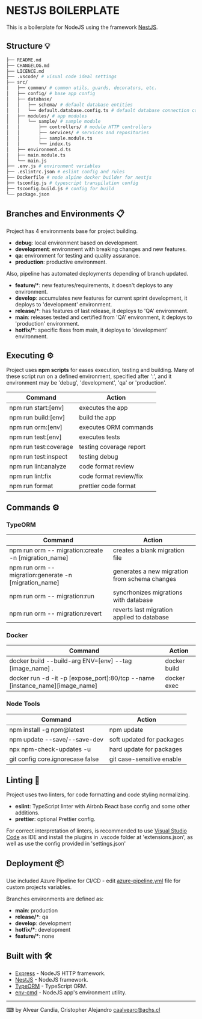 # NESTJS BOILERPLATE

This is a boilerplate for NodeJS using the framework [NestJS](https://nestjs.com/).

## Structure 💡

```bash
├── README.md
├── CHANGELOG.md
├── LICENCE.md
├── .vscode/ # visual code ideal settings
├── src/
│   ├── common/ # common utils, guards, decorators, etc.
│   ├── config/ # base app config
│   ├── database/
│   │   ├── schema/ # default database entities
│   │   └── default.database.config.ts # default database connection config
│   ├── modules/ # app modules
│   │   └── sample/ # sample module
│   │       ├── controllers/ # module HTTP controllers
│   │       ├── services/ # services and repositories
│   │       ├── sample.module.ts
│   │       └── index.ts
│   ├── environment.d.ts
│   ├── main.module.ts
│   └── main.js
├── .env.js # environment variables
├── .eslintrc.json # eslint config and rules
├── Dockerfile # node alpine docker builder for nestjs
├── tsconfig.js # typescript transpilation config
├── tsconfig.build.js # config for build
└── package.json
```

## Branches and Environments 📋

Project has 4 environments base for project building.

-   **debug**: local environment based on development.
-   **development**: environment with breaking changes and new features.
-   **qa**: environment for testing and quality assurance.
-   **production**: productive environment.

Also, pipeline has automated deployments depending of branch updated.

-   **feature/\***: new features/requirements, it doesn't deploys to any environment.
-   **develop**: accumulates new features for current sprint development, it deploys to 'development' environment.
-   **release/\***: has features of last release, it deploys to 'QA' environment.
-   **main**: releases tested and certified from 'QA' environment, it deploys to 'production' environment.
-   **hotfix/\***: specific fixes from main, it deploys to 'development' environment.

## Executing ⚙️

Project uses **npm scripts** for eases execution, testing and building.
Many of these script run on a defined environment, specified after ':', and
it environment may be 'debug', 'development', 'qa' or 'production'.

| Command               | Action                  |
| --------------------- | ----------------------- |
| npm run start:[env]   | executes the app        |
| npm run build:[env]   | build the app           |
| npm run orm:[env]     | executes ORM commands   |
| npm run test:[env]    | executes tests          |
| npm run test:coverage | testing coverage report |
| npm run test:inspect  | testing debug           |
| npm run lint:analyze  | code format review      |
| npm run lint:fix      | code format review/fix  |
| npm run format        | prettier code format    |

## Commands ⚙️

### TypeORM

| Command                                               | Action                                        |
| ----------------------------------------------------- | --------------------------------------------- |
| npm run orm -- migration:create -n [migration_name]   | creates a blank migration file                |
| npm run orm -- migration:generate -n [migration_name] | generates a new migration from schema changes |
| npm run orm -- migration:run                          | syncrhonizes migrations with database         |
| npm run orm -- migration:revert                       | reverts last migration applied to database    |

### Docker

| Command                                                                      | Action       |
| ---------------------------------------------------------------------------- | ------------ |
| docker build --build-arg ENV=[env] --tag [image_name] .                      | docker build |
| docker run -d -it -p [expose_port]:80/tcp --name [instance_name][image_name] | docker exec  |

### Node Tools

| Command                          | Action                    |
| -------------------------------- | ------------------------- |
| npm install -g npm@latest        | npm update                |
| npm update --save/--save-dev     | soft updated for packages |
| npx npm-check-updates -u         | hard update for packages  |
| git config core.ignorecase false | git case-sensitive enable |

## Linting 🧿

Project uses two linters, for code formatting and code styling normalizing.

-   **eslint**: TypeScript linter with Airbnb React base config and some other additions.
-   **prettier**: optional Prettier config.

For correct interpretation of linters, is recommended to use [Visual Studio Code](https://code.visualstudio.com/) as IDE and install the plugins in .vscode folder at 'extensions.json', as well as use the config provided in 'settings.json'

## Deployment 📦

Use included Azure Pipeline for CI/CD - edit [azure-pipeline.yml](azure-pipeline.yml) file for custom projects variables.

Branches environments are defined as:

-   **main**: production
-   **release/\***: qa
-   **develop**: development
-   **hotfix/\***: development
-   **feature/\***: none

## Built with 🛠️

-   [Express](https://expressjs.com/es/) - NodeJS HTTP framework.
-   [NestJS](https://nestjs.com/) - NodeJS framework.
-   [TypeORM](https://typeorm.io/) - TypeScript ORM.
-   [env-cmd](https://github.com/toddbluhm/env-cmd) - NodeJS app's environment utility.

---

⌨ by Alvear Candia, Cristopher Alejandro <caalvearc@achs.cl>

